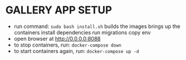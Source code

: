 # GALLERY APP SETUP

- run command: `sudo bash install.sh`
    builds the images
    brings up the containers
    install dependencies
    run migrations
    copy env
- open browser at http://0.0.0.0:8088
- to stop containers, run: `docker-compose down`
- to start containers again, run: `docker-compose up -d`
